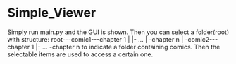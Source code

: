 <!--
 * @FilePath: \Simple_Viewer\README.md
 * @Author: Ziang Liu
 * @Date: 2021-04-29 11:07:15
 * @LastEditors: Ziang Liu
 * @LastEditTime: 2021-04-29 13:35:39
 * Copyright (C) 2021 SJTU. All rights reserved.
-->
# Simple_Viewer
 
Simply run main.py and the GUI is shown. Then you can select a folder(root) with structure:
root---comic1---chapter 1
     |        |- ...
     |         -chapter n
     |
      -comic2---chapter 1
              |- ...
               -chapter n
to indicate a folder containing comics. Then the selectable items are used to access a certain one.